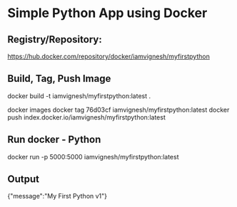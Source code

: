 # Simple Python App using Docker

## Registry/Repository: 
https://hub.docker.com/repository/docker/iamvignesh/myfirstpython

## Build, Tag, Push Image
docker build -t iamvignesh/myfirstpython:latest .

docker images
docker tag 76d03cf iamvignesh/myfirstpython:latest
docker push index.docker.io/iamvignesh/myfirstpython:latest

## Run docker - Python
docker run -p 5000:5000 iamvignesh/myfirstpython:latest

## Output

{"message":"My First Python v1"}

